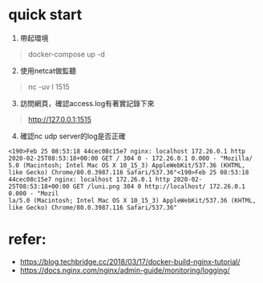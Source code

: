 # quick start
1. 帶起環境
> docker-compose up -d

2. 使用netcat做監聽
> nc -uv l 1515

3. 訪問網頁，確認access.log有著實記錄下來
> http://127.0.0.1:1515

4. 確認nc udp server的log是否正確
```log
<190>Feb 25 08:53:18 44cec08c15e7 nginx: localhost 172.26.0.1 http 2020-02-25T08:53:18+00:00 GET / 304 0 - 172.26.0.1 0.000 - "Mozilla/
5.0 (Macintosh; Intel Mac OS X 10_15_3) AppleWebKit/537.36 (KHTML, like Gecko) Chrome/80.0.3987.116 Safari/537.36"<190>Feb 25 08:53:18 
44cec08c15e7 nginx: localhost 172.26.0.1 http 2020-02-25T08:53:18+00:00 GET /luni.png 304 0 http://localhost/ 172.26.0.1 0.000 - "Mozil
la/5.0 (Macintosh; Intel Mac OS X 10_15_3) AppleWebKit/537.36 (KHTML, like Gecko) Chrome/80.0.3987.116 Safari/537.36"
``` 

# refer:
- https://blog.techbridge.cc/2018/03/17/docker-build-nginx-tutorial/
- https://docs.nginx.com/nginx/admin-guide/monitoring/logging/

